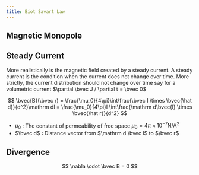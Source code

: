 ```yaml
---
title: Biot Savart Law
---
```


## Magnetic Monopole

## Steady Current

More realistically is the magnetic field created by a steady current. A steady current is the condition when the current does not change over time. More strictly, the current distribution should not change over time say for a volumetric current $\partial \bvec J / \partial t = \bvec 0$

$$
\bvec{B}(\bvec r) = \frac{\mu_0}{4\pi}\int\frac{\bvec I \times \bvec{\hat d}}{d^2}\mathrm dl = \frac{\mu_0}{4\pi}I \int\frac{\mathrm d\bvec{l} \times \bvec{\hat r}}{d^2}
$$

* $\mu_0$ : The constant of permeability of free space $\mu_0 = 4\pi \times 10^{-7} \mathrm{N/A^2}$
* $\bvec d$ : Distance vector from $\mathrm d \bvec l$ to $\bvec r$

## Divergence
$$
\nabla \cdot \bvec B = 0
$$